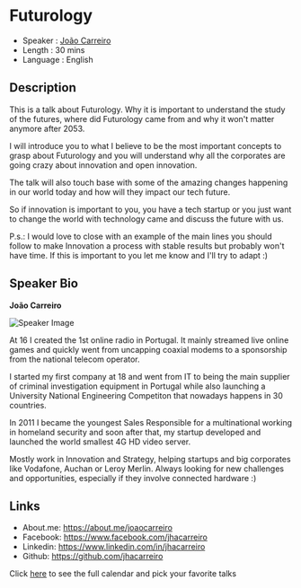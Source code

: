 Futurology
========================

* Speaker   : [João Carreiro](https://pixels.camp/jhacarreiro)
* Length    : 30 mins
* Language  : English

Description
-----------

This is a talk about Futurology. Why it is important to understand the study of the futures, where did Futurology came from and why it won't matter anymore after 2053.

I will introduce you to what I believe to be the most important concepts to grasp about Futurology and you will understand why all the corporates are going crazy about innovation and open innovation.

The talk will also touch base with some of the amazing changes happening in our world today and how will they impact our tech future.

So if innovation is important to you, you have a tech startup or you just want to change the world with technology came and discuss the future with us.

P.s.: I would love to close with an example of the main lines you should follow to make Innovation a process with stable results but probably won't have time. If this is important to you let me know and I'll try to adapt :)

Speaker Bio
-----------

**João Carreiro**

![Speaker Image](https://avatars2.githubusercontent.com/u/19389037?v=4&s=460)

At 16 I created the 1st online radio in Portugal. It mainly streamed live online games and quickly went from uncapping coaxial modems to a sponsorship from the national telecom operator.

I started my first company at 18 and went from IT to being the main supplier of criminal investigation equipment in Portugal while also launching a University National Engineering Competiton that nowadays happens in 30 countries.

In 2011 I became the youngest Sales Responsible for a multinational working in homeland security and soon after that, my startup developed and launched the world smallest 4G HD video server.

Mostly work in Innovation and Strategy, helping startups and big corporates like Vodafone, Auchan or Leroy Merlin. Always looking for new challenges and opportunities, especially if they involve connected hardware :)

Links
-----

* About.me: https://about.me/joaocarreiro
* Facebook: https://www.facebook.com/jhacarreiro
* Linkedin: https://www.linkedin.com/in/jhacarreiro
* Github: https://github.com/jhacarreiro

Click [here][1] to see the full calendar and pick your favorite talks

[1]: https://pixels.camp/schedule/
